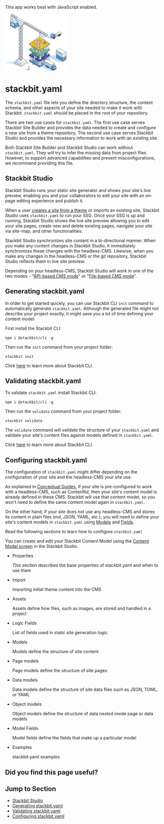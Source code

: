 This app works best with JavaScript enabled.



























![Stackbit](/docs/images/stackbit-crane-sm.png)

stackbit.yaml
=============

The `stackbit.yaml` file lets you define the directory structure, the content schema, and other aspects of your site needed to make it work with Stackbit. `stackbit.yaml` should be placed in the root of your repository.

There are two use cases for `stackbit.yaml`. The first use case serves Stackbit Site Builder and provides the data needed to create and configure a new site from a theme repository. The second use case serves Stackbit Studio and provides the necessary information to work with an existing site.

Both Stackbit Site Builder and Stackbit Studio can work without `stackbit.yaml`. They will try to infer the missing data from project files. However, to support advanced capabilities and prevent misconfigurations, we recommend providing this file.

<a href="#stackbit_studio" class="hash-link"><span class="icon-copy"></span></a>Stackbit Studio
-----------------------------------------------------------------------------------------------

Stackbit Studio runs your static site generator and shows your site's live preview, enabling you and your collaborators to edit your site with an on-page editing experience and publish it.

When a user [creates a site from a theme](/docs/conceptual-guides/site-creation/) or imports an existing site, Stackbit Studio uses `stackbit.yaml` to run your SSG. Once your SSG is up and running, Stackbit Studio shows the live site preview allowing you to edit your site pages, create new and delete existing pages, navigate your site via site-map, and other functionalities.

Stackbit Studio synchronizes site content in a bi-directional manner. When you make any content changes in Stackbit Studio, it immediately synchronizes these changes with the headless-CMS. Likewise, when you make any changes in the headless-CMS or the git repository, Stackbit Studio reflects them in live site preview.

Depending on your headless-CMS, Stackbit Studio will work in one of the two modes - "[API-based CMS mode](/docs/conceptual-guides/api-based-cms)" or "[File-based CMS mode](/docs/conceptual-guides/file-based-cms)".

<a href="#generating_stackbit_yaml" class="hash-link"><span class="icon-copy"></span></a>Generating stackbit.yaml
-----------------------------------------------------------------------------------------------------------------

In order to get started quickly, you can use Stackbit CLI `init` command to automatically generate `stackbit.yaml`. Although the generated file might not describe your project exactly, it might save you a lot of time defining your content model.

First install the Stackbit CLI:

    npm i @stackbit/cli -g

Then run the `init` command from your project folder:

    stackbit init

Click [here](/docs/reference/stackbit-cli) to learn more about Stackbit CLI.

<a href="#validating_stackbit_yaml" class="hash-link"><span class="icon-copy"></span></a>Validating stackbit.yaml
-----------------------------------------------------------------------------------------------------------------

To validate `stackbit.yaml` install Stackbit CLI:

    npm i @stackbit/cli -g

Then run the `validate` command from your project folder:

    stackbit validate

The `validate` command will validate the structure of your `stackbit.yaml` and validate your site's content files against models defined in `stackbit.yaml`.

Click [here](/docs/reference/stackbit-cli) to learn more about Stackbit CLI.

<a href="#configuring_stackbit_yaml" class="hash-link"><span class="icon-copy"></span></a>Configuring stackbit.yaml
-------------------------------------------------------------------------------------------------------------------

The configuration of `stackbit.yaml` might differ depending on the configuration of your site and the headless-CMS your site use.

As explained in [Conceptual Guides](/docs/conceptual-guides), if your site is pre-configured to work with a headless-CMS, such as Contentful, then your site's content model is already defined in these CMS. Stackbit will use that content model, so you won't need to define the same content model again in `stackbit.yaml`.

On the other hand, if your site does not use any headless-CMS and stores its content in plain files (md, JSON, YAML, etc.), you will need to define your site's content models in `stackbit.yaml` using [Models](/docs/reference/stackbit-yaml/models/) and [Fields](/docs/reference/stackbit-yaml/fields/).

Read the following sections to learn how to configure `stackbit.yaml`

You can create and edit your Stackbit Content Model using the [Content Model screen](/docs/studio-guides/modeling-content/) in the Stackbit Studio.

-   <a href="/docs/reference/stackbit-yaml/properties/" class="docs-item-link"></a>
    Properties

    <span class="icon-angle-right" aria-hidden="true"></span>
    This section describes the base properties of stackbit.yaml and when to use them

-   <a href="/docs/reference/stackbit-yaml/import/" class="docs-item-link"></a>
    Import

    <span class="icon-angle-right" aria-hidden="true"></span>
    Importing initial theme content into the CMS

-   <a href="/docs/reference/stackbit-yaml/assets/" class="docs-item-link"></a>
    Assets

    <span class="icon-angle-right" aria-hidden="true"></span>
    Assets define how files, such as images, are stored and handled in a project

-   <a href="/docs/reference/stackbit-yaml/logic-fields/" class="docs-item-link"></a>
    Logic Fields

    <span class="icon-angle-right" aria-hidden="true"></span>
    List of fields used in static site generation logic.

-   <a href="/docs/reference/stackbit-yaml/models/" class="docs-item-link"></a>
    Models

    <span class="icon-angle-right" aria-hidden="true"></span>
    Models define the structure of site content

-   <a href="/docs/reference/stackbit-yaml/page-models/" class="docs-item-link"></a>
    Page models

    <span class="icon-angle-right" aria-hidden="true"></span>
    Page models define the structure of site pages

-   <a href="/docs/reference/stackbit-yaml/data-models/" class="docs-item-link"></a>
    Data models

    <span class="icon-angle-right" aria-hidden="true"></span>
    Data models define the structure of site data files such as JSON, TOML, or YAML

-   <a href="/docs/reference/stackbit-yaml/object-models/" class="docs-item-link"></a>
    Object models

    <span class="icon-angle-right" aria-hidden="true"></span>
    Object models define the structure of data nested inside page or data models

-   <a href="/docs/reference/stackbit-yaml/fields/" class="docs-item-link"></a>
    Model Fields

    <span class="icon-angle-right" aria-hidden="true"></span>
    Model fields define the fields that make up a particular model

-   <a href="/docs/reference/stackbit-yaml/examples/" class="docs-item-link"></a>
    Examples

    <span class="icon-angle-right" aria-hidden="true"></span>
    stackbit.yaml examples

Did you find this page useful?
------------------------------





Jump to Section
---------------

-   [Stackbit Studio](#stackbit_studio)
-   [Generating stackbit.yaml](#generating_stackbit_yaml)
-   [Validating stackbit.yaml](#validating_stackbit_yaml)
-   [Configuring stackbit.yaml](#configuring_stackbit_yaml)











